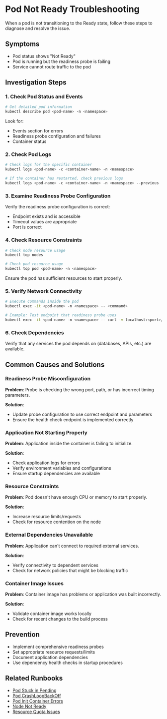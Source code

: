 # Pod Not Ready Troubleshooting

When a pod is not transitioning to the Ready state, follow these steps to diagnose and resolve the issue.

## Symptoms

- Pod status shows "Not Ready"
- Pod is running but the readiness probe is failing
- Service cannot route traffic to the pod

## Investigation Steps

### 1. Check Pod Status and Events

```bash
# Get detailed pod information
kubectl describe pod <pod-name> -n <namespace>
```

Look for:
- Events section for errors
- Readiness probe configuration and failures
- Container status

### 2. Check Pod Logs

```bash
# Check logs for the specific container
kubectl logs <pod-name> -c <container-name> -n <namespace>

# If the container has restarted, check previous logs
kubectl logs <pod-name> -c <container-name> -n <namespace> --previous
```

### 3. Examine Readiness Probe Configuration

Verify the readiness probe configuration is correct:
- Endpoint exists and is accessible
- Timeout values are appropriate
- Port is correct

### 4. Check Resource Constraints

```bash
# Check node resource usage
kubectl top nodes

# Check pod resource usage
kubectl top pod <pod-name> -n <namespace>
```

Ensure the pod has sufficient resources to start properly.

### 5. Verify Network Connectivity

```bash
# Execute commands inside the pod
kubectl exec -it <pod-name> -n <namespace> -- <command>

# Example: Test endpoint that readiness probe uses
kubectl exec -it <pod-name> -n <namespace> -- curl -v localhost:<port>/health
```

### 6. Check Dependencies

Verify that any services the pod depends on (databases, APIs, etc.) are available.

## Common Causes and Solutions

### Readiness Probe Misconfiguration

**Problem**: Probe is checking the wrong port, path, or has incorrect timing parameters.

**Solution**: 
- Update probe configuration to use correct endpoint and parameters
- Ensure the health check endpoint is implemented correctly

### Application Not Starting Properly

**Problem**: Application inside the container is failing to initialize.

**Solution**:
- Check application logs for errors
- Verify environment variables and configurations
- Ensure startup dependencies are available

### Resource Constraints

**Problem**: Pod doesn't have enough CPU or memory to start properly.

**Solution**:
- Increase resource limits/requests
- Check for resource contention on the node

### External Dependencies Unavailable

**Problem**: Application can't connect to required external services.

**Solution**:
- Verify connectivity to dependent services
- Check for network policies that might be blocking traffic

### Container Image Issues

**Problem**: Container image has problems or application was built incorrectly.

**Solution**:
- Validate container image works locally
- Check for recent changes to the build process

## Prevention

- Implement comprehensive readiness probes
- Set appropriate resource requests/limits
- Document application dependencies
- Use dependency health checks in startup procedures

## Related Runbooks

- [Pod Stuck in Pending](./pod-pending.md)
- [Pod CrashLoopBackOff](./pod-crashloopbackoff.md)
- [Pod Init Container Errors](./pod-init-container-errors.md)
- [Node Not Ready](../cluster/node-not-ready.md)
- [Resource Quota Issues](../resources/resource-quota-issues.md)